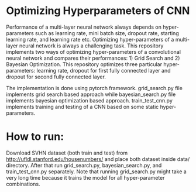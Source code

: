 # Optimizing Hyperparameters of CNN

Performance of a multi-layer neural network always depends on hyper-parameters such as learning rate, mini batch size, dropout rate, starting learning rate, and learning rate etc. Optimizing hyper-parameters of a multi-layer neural network is always a challenging task. This repository implements two ways of optimizing hyper-parameters of a convolutional neural network and compares their performances: 1) Grid Search and 2) Bayesian Optimization. This repository optimizes three particular hyper-parameters: learning rate, dropout for first fully connected layer and dropout for second fully connected layer.

The implementation is done using pytorch framework. grid_search.py file implements grid search based approach while bayesian_search.py file implements bayesian optimization based approach. train_test_cnn.py implements training and testing of a CNN based on some static hyper-parameters.

# How to run:
Download SVHN dataset (both train and test) from http://ufldl.stanford.edu/housenumbers/ and place both dataset inside data/ directory. After that run grid_search.py, bayesian_search.py, and train_test_cnn.py separately. Note that running grid_search.py might take a very long time because it trains the model for all hyper-parameter combinations.
